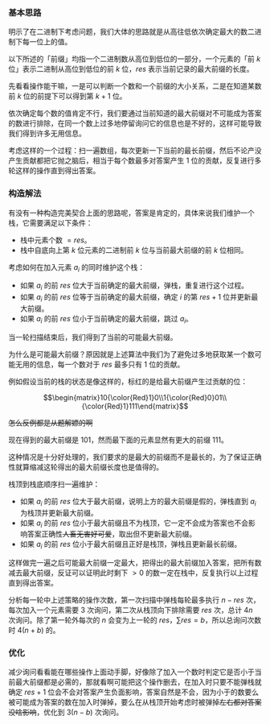 ### 基本思路

明示了在二进制下考虑问题，我们大体的思路就是从高往低依次确定最大的数二进制下每一位上的值。

以下所述的「前缀」均指一个二进制数从高位到低位的一部分，一个元素的「前 $k$ 位」表示二进制从高位到低位的前 $k$ 位，$res$ 表示当前记录的最大前缀的长度。

先看看操作能干嘛，一是可以判断一个数和一个前缀的大小关系，二是在知道某数前 $k$ 位的前提下可以得到第 $k+1$ 位。

依次确定每个数的值肯定不行，我们要通过当前知道的最大前缀对不可能成为答案的数进行排除，在同一个数上过多地停留询问它的信息也是不好的，这样可能导致我们得到许多无用信息。

考虑这样的一个过程：扫一遍数组，每次更新一下当前的最长前缀，然后不论产没产生贡献都把它抛之脑后，相当于每个数最多对答案产生 $1$ 位的贡献，反复进行多轮这样的操作直到得出答案。

### 构造解法

有没有一种构造完美契合上面的思路呢，答案是肯定的，具体来说我们维护一个栈，它需要满足以下条件：

* 栈中元素个数 $=res$。
* 栈中自底向上第 $k$ 位元素的二进制前 $k$ 位与当前最大前缀的前 $k$ 位相同。

考虑如何在加入元素 $a_i$ 的同时维护这个栈：

* 如果 $a_i$ 的前 $res$ 位大于当前确定的最大前缀，弹栈，重复进行这个过程。
* 如果 $a_i$ 的前 $res$ 位等于当前确定的最大前缀，确定 $i$ 的第 $res+1$ 位并更新最大前缀。
* 如果 $a_i$ 的前 $res$ 位小于当前确定的最大前缀，跳过 $a_i$。

当一轮扫描结束后，我们得到了当前的可能最大前缀。

为什么是可能最大前缀？原因就是上述算法中我们为了避免过多地获取某一个数可能无用的信息，每一个数对于 $res$ 最多只有 $1$ 位的贡献。

例如假设当前的栈的状态是像这样的，标红的是给最大前缀产生过贡献的位：

$$\begin{matrix}10{\color{Red}1}0\\1{\color{Red}0}01\\{\color{Red}1}111\end{matrix}$$

~~怎么反例都是从题解嫖的啊~~

现在得到的最大前缀是 $101$，然而最下面的元素显然有更大的前缀 $111$。

这种情况是十分好处理的，我们要求的是最大的前缀而不是最长的，为了保证正确性就算缩减这轮得出的最大前缀长度也是值得的。

栈顶到栈底顺序扫一遍维护：

* 如果 $a_i$ 的前 $res$ 位大于最大前缀，说明上方的最大前缀是假的，弹栈直到 $a_i$ 为栈顶并更新最大前缀。
* 如果 $a_i$ 的前 $res$ 位小于最大前缀且不为栈顶，它一定不会成为答案也不会影响答案正确性~~人畜无害好可爱~~，取出但不更新最大前缀。
* 如果 $a_i$ 的前 $res$ 位小于最大前缀且正好是栈顶，弹栈且更新最长前缀。

这样做完一遍之后可能最大前缀一定最大，把得出的最大前缀加入答案，把所有数减去最大前缀，反证可以证明此时剩下 $>0$ 的数一定在栈中，反复执行以上过程直到得出答案。

分析每一轮中上述策略的操作次数，第一次扫描中弹栈每轮最多执行 $n-res$ 次，每次加入一个元素需要 $3$ 次询问，第二次从栈顶向下排除需要 $res$ 次，总计 $4n$ 次询问。除了第一轮外每次的 $n$ 会变为上一轮的 $res$，$\sum res=b$，所以总询问次数时 $4(n+b)$ 的。

### 优化

减少询问看看能在哪些操作上面动手脚，好像除了加入一个数时判定它是否小于当前最大前缀都是必需的，那就看啊可能把这个操作删去，在加入时只要不能弹栈就确定 $res+1$ 位会不会对答案产生负面影响，答案自然是不会，因为小于的数要么被可能成为答案的数在加入时弹掉，要么在从栈顶开始考虑时被弹掉~~左右都对答案没啥影响~~，优化到 $3(n-b)$ 次询问。
